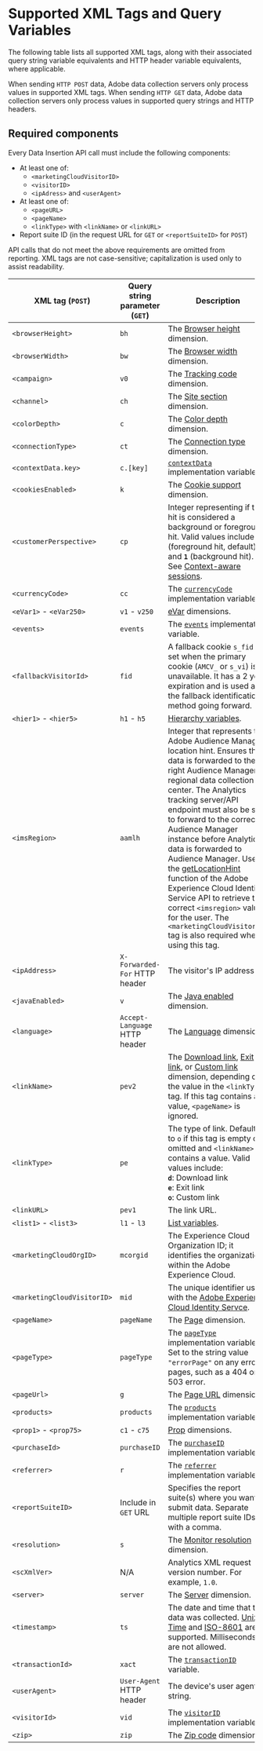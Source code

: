 # Supported XML Tags and Query Variables

The following table lists all supported XML tags, along with their associated query string variable equivalents and HTTP header variable equivalents, where applicable.

When sending `HTTP POST` data, Adobe data collection servers only process values in supported XML tags. When sending `HTTP GET` data, Adobe data collection servers only process values in supported query strings and HTTP headers.

## Required components

Every Data Insertion API call must include the following components:

* At least one of:
  * `<marketingCloudVisitorID>`
  * `<visitorID>`
  * `<ipAdress>` and `<userAgent>`
* At least one of:
  * `<pageURL>`
  * `<pageName>`
  * `<linkType>` with `<linkName>` or `<linkURL>`
* Report suite ID (in the request URL for `GET` or `<reportSuiteID>` for `POST`)

API calls that do not meet the above requirements are omitted from reporting. XML tags are not case-sensitive; capitalization is used only to assist readability.

XML tag (`POST`) | Query string parameter (`GET`) | Description
--- | --- | ---
`<browserHeight>` | `bh` | The [Browser height](https://experienceleague.adobe.com/docs/analytics/components/dimensions/browser-height.html) dimension.
`<browserWidth>` | `bw` | The [Browser width](https://experienceleague.adobe.com/docs/analytics/components/dimensions/browser-width.html) dimension.
`<campaign>` | `v0` | The [Tracking code](https://experienceleague.adobe.com/docs/analytics/components/dimensions/tracking-code.html) dimension.
`<channel>` | `ch` | The [Site section](https://experienceleague.adobe.com/docs/analytics/components/dimensions/site-section.html) dimension.
`<colorDepth>` | `c` | The [Color depth](https://experienceleague.adobe.com/docs/analytics/components/dimensions/color-depth.html) dimension.
`<connectionType>` | `ct` | The [Connection type](https://experienceleague.adobe.com/docs/analytics/components/dimensions/connection-type.html) dimension.
`<contextData.key>` | `c.[key]` | [`contextData`](https://experienceleague.adobe.com/docs/analytics/implementation/vars/page-vars/contextdata.html) implementation variables.
`<cookiesEnabled>` | `k` | The [Cookie support](https://experienceleague.adobe.com/docs/analytics/components/dimensions/cookie-support.html) dimension.
`<customerPerspective>` | `cp` | Integer representing if the hit is considered a background or foreground hit. Valid values include **`0`** (foreground hit, default) and **`1`** (background hit). See [Context-aware sessions](https://experienceleague.adobe.com/docs/analytics/components/virtual-report-suites/vrs-mobile-visit-processing.html).
`<currencyCode>` | `cc` | The [`currencyCode`](https://experienceleague.adobe.com/docs/analytics/implementation/vars/config-vars/currencycode.html) implementation variable.
`<eVar1>` - `<eVar250>` | `v1` - `v250` | [eVar](https://experienceleague.adobe.com/docs/analytics/components/dimensions/evar.html) dimensions.
`<events>` | `events` | The [`events`](https://experienceleague.adobe.com/docs/analytics/implementation/vars/page-vars/events/events-overview.html) implementation variable.
`<fallbackVisitorId>` | `fid` | A fallback cookie `s_fid` is set when the primary cookie (`AMCV_` or `s_vi`) is unavailable. It has a 2 year expiration and is used as the fallback identification method going forward.
`<hier1>` - `<hier5>` | `h1` - `h5` | [Hierarchy variables](https://experienceleague.adobe.com/docs/analytics/implementation/vars/page-vars/hier.html).
`<imsRegion>` | `aamlh` | Integer that represents the Adobe Audience Manager location hint. Ensures that data is forwarded to the right Audience Manager regional data collection center. The Analytics tracking server/API endpoint must also be set to forward to the correct Audience Manager instance before Analytics data is forwarded to Audience Manager. Use the [getLocationHint](https://experienceleague.adobe.com/docs/id-service/using/id-service-api/methods/getlocationhint.html) function of the Adobe Experience Cloud Identity Service API to retrieve the correct `<imsregion>` value for the user. The `<marketingCloudVisitorID>` tag is also required when using this tag.
`<ipAddress>` | `X-Forwarded-For` HTTP header | The visitor's IP address.
`<javaEnabled>` | `v` | The [Java enabled](https://experienceleague.adobe.com/docs/analytics/components/dimensions/java-enabled.html) dimension.
`<language>` | `Accept-Language` HTTP header | The [Language](https://experienceleague.adobe.com/docs/analytics/components/dimensions/language.html) dimension.
`<linkName>` | `pev2` | The [Download link](https://experienceleague.adobe.com/docs/analytics/components/dimensions/download-link.html), [Exit link](https://experienceleague.adobe.com/docs/analytics/components/dimensions/exit-link.html), or [Custom link](https://experienceleague.adobe.com/docs/analytics/components/dimensions/custom-link.html) dimension, depending on the value in the `<linkType>` tag. If this tag contains a value, `<pageName>` is ignored.
`<linkType>` | `pe` | The type of link. Defaults to `o` if this tag is empty or omitted and `<linkName>` contains a value. Valid values include:<br/> **`d`**: Download link<br/>**`e`**: Exit link<br/>**`o`**: Custom link
`<linkURL>` | `pev1` | The link URL.
`<list1>` - `<list3>` | `l1` - `l3` | [List variables](https://experienceleague.adobe.com/docs/analytics/implementation/vars/page-vars/list.html).
`<marketingCloudOrgID>` | `mcorgid` | The Experience Cloud Organization ID; it identifies the organization within the Adobe Experience Cloud.
`<marketingCloudVisitorID>` | `mid` | The unique identifier used with the [Adobe Experience Cloud Identity Servce](https://experienceleague.adobe.com/docs/id-service/using/home.html).
`<pageName>` | `pageName` | The [Page](https://experienceleague.adobe.com/docs/analytics/components/dimensions/page.html) dimension.
`<pageType>` | `pageType` | The [`pageType`](https://experienceleague.adobe.com/docs/analytics/implementation/vars/page-vars/pagetype.html) implementation variable. Set to the string value `"errorPage"` on any error pages, such as a 404 or 503 error.
`<pageUrl>` | `g` | The [Page URL](https://experienceleague.adobe.com/docs/analytics/components/dimensions/page-url.html) dimension.
`<products>` | `products` | The [`products`](https://experienceleague.adobe.com/docs/analytics/implementation/vars/page-vars/products.html) implementation variable.
`<prop1>` - `<prop75>` | `c1` - `c75` | [Prop](https://experienceleague.adobe.com/docs/analytics/components/dimensions/prop.html) dimensions.
`<purchaseId>` | `purchaseID` | The [`purchaseID`](https://experienceleague.adobe.com/docs/analytics/implementation/vars/page-vars/purchaseid.html) implementation variable.
`<referrer>` | `r` | The [`referrer`](https://experienceleague.adobe.com/docs/analytics/implementation/vars/page-vars/referrer.html) implementation variable.
`<reportSuiteID>` | Include in `GET` URL | Specifies the report suite(s) where you want to submit data. Separate multiple report suite IDs with a comma.
`<resolution>` | `s` | The [Monitor resolution](https://experienceleague.adobe.com/docs/analytics/components/dimensions/monitor-resolution.html) dimension.
`<scXmlVer>` | N/A | Analytics XML request version number. For example, `1.0`.
`<server>` | `server` | The [Server](https://experienceleague.adobe.com/docs/analytics/components/dimensions/server.html) dimension.
`<timestamp>` | `ts` | The date and time that the data was collected. [Unix Time](https://en.wikipedia.org/wiki/Unix_time) and [ISO-8601](https://en.wikipedia.org/wiki/ISO_8601) are supported. Milliseconds are not allowed.
`<transactionId>` | `xact` | The [`transactionID`](https://experienceleague.adobe.com/docs/analytics/implementation/vars/page-vars/transactionid.html) variable.
`<userAgent>` | `User-Agent` HTTP header | The device's user agent string.
`<visitorId>` | `vid` | The [`visitorID`](https://experienceleague.adobe.com/docs/analytics/implementation/vars/config-vars/visitorid.html) implementation variable.
`<zip>` | `zip` | The [Zip code](https://experienceleague.adobe.com/docs/analytics/components/dimensions/zip-code.html) dimension.
